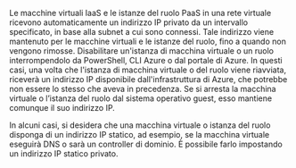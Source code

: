 Le macchine virtuali IaaS e le istanze del ruolo PaaS in una rete virtuale ricevono automaticamente un indirizzo IP privato da un intervallo specificato, in base alla subnet a cui sono connessi. Tale indirizzo viene mantenuto per le macchine virtuali e le istanze del ruolo, fino a quando non vengono rimosse. Disabilitare un'istanza di macchina virtuale o un ruolo interrompendolo da PowerShell, CLI Azure o dal portale di Azure. In questi casi, una volta che l'istanza di macchina virtuale o del ruolo viene riavviata, riceverà un indirizzo IP disponibile dall'infrastruttura di Azure, che potrebbe non essere lo stesso che aveva in precedenza. Se si arresta la macchina virtuale o l’istanza del ruolo dal sistema operativo guest, esso mantiene comunque il suo indirizzo IP.

In alcuni casi, si desidera che una macchina virtuale o istanza del ruolo disponga di un indirizzo IP statico, ad esempio, se la macchina virtuale eseguirà DNS o sarà un controller di dominio. È possibile farlo impostando un indirizzo IP statico privato.

<!---HONumber=Oct15_HO3-->